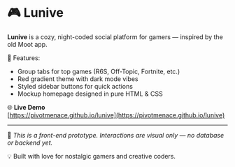 # 🎮 Lunive

**Lunive** is a cozy, night-coded social platform for gamers — inspired by the old Moot app.

🧩 Features:
- Group tabs for top games (R6S, Off-Topic, Fortnite, etc.)
- Red gradient theme with dark mode vibes
- Styled sidebar buttons for quick actions
- Mockup homepage designed in pure HTML & CSS

🌐 **Live Demo**  
[https://pivotmenace.github.io/lunive](https://pivotmenace.github.io/lunive)

---

🚧 *This is a front-end prototype. Interactions are visual only — no database or backend yet.*

💡 Built with love for nostalgic gamers and creative coders.
